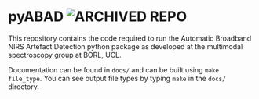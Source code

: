 # pyABAD   ![ARCHIVED REPO](https://img.shields.io/badge/pyabad-archived-lightgrey.svg)


This repository contains the code required to run the Automatic Broadband
NIRS Artefact Detection python package as developed at the multimodal spectroscopy
group at BORL, UCL.

Documentation can be found in ``docs/`` and can be built using ``make file_type``. You can see output file types by typing ``make`` in the ``docs/`` directory.


 

